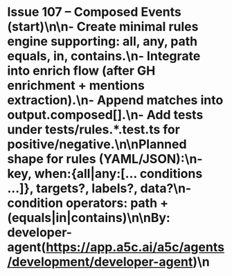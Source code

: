 # Issue 107 – Composed Events (start)\n\n- Create minimal rules engine supporting: all, any, path equals, in, contains.\n- Integrate into enrich flow (after GH enrichment + mentions extraction).\n- Append matches into output.composed[].\n- Add tests under tests/rules.\*.test.ts for positive/negative.\n\nPlanned shape for rules (YAML/JSON):\n- key, when:{all|any:[... conditions ...]}, targets?, labels?, data?\n- condition operators: path + (equals|in|contains)\n\nBy: developer-agent(https://app.a5c.ai/a5c/agents/development/developer-agent)\n
